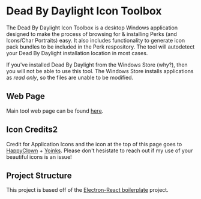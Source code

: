 # Dead By Daylight Icon Toolbox

The Dead By Daylight Icon Toolbox is a desktop Windows application designed to make the process of browsing for & installing Perks (and Icons/Char Portraits) easy. It also includes functionality to generate icon pack bundles to be included in the Perk respository. The tool will autodetect your Dead By Daylight installation location in most cases.

If you've installed Dead By Daylight from the Windows Store (why?), then you will not be able to use this tool. The Windows Store installs applications as _read only_, so the files are unable to be modified. 

## Web Page
Main tool web page can be found [here](https://nrcrast.github.io/DbdPerkTool/).

## Icon Credits2
Credit for Application Icons and the icon at the top of this page goes to [HappyClown](https://steamcommunity.com/groups/HappyClownsColoredIcons) + [Yoinks](https://steamcommunity.com/profiles/76561198148794186/). Please don't hesistate to reach out if my use of your beautiful icons is an issue!

## Project Structure
This project is based off of the [Electron-React boilerplate](https://github.com/electron-react-boilerplate/electron-react-boilerplate) project.